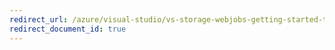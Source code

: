 ```yaml
---
redirect_url: /azure/visual-studio/vs-storage-webjobs-getting-started-tables
redirect_document_id: true
---
```

